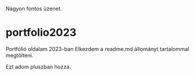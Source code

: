 Nagyon fontos üzenet.
# portfolio2023
Portfólió oldalam 2023-ban
Elkezdem a readme.md állományt tartalommal megtölteni.

Ezt adom pluszban hozzá.
